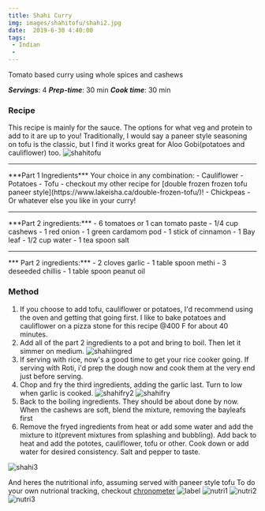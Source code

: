 ```yaml
---
title: Shahi Curry
img: images/shahitofu/shahi2.jpg
date:  2019-6-30 4:40:00
tags:
 - Indian
 -
---
```


Tomato based curry using whole spices and cashews

***Servings***: 4
***Prep-time***: 30 min
***Cook time***: 30 min


### Recipe

This recipe is mainly for the sauce. The options for what veg and protein to add
to it are up to you! Traditionally, I would say a paneer style seasoning on tofu
is the classic, but I find it works great for Aloo Gobi(potatoes and cauliflower) too.
![shahitofu](/images/shahitofu/shahitofu.jpg)
<hr>
***Part 1 Ingredients***
Your choice in any combination:
- Cauliflower
- Potatoes
- Tofu - checkout my other recipe for [double frozen frozen tofu paneer style](https://www.lakeisha.ca/double-frozen-tofu/)!
- Chickpeas
- Or whatever else you like in your curry!

<hr>
***Part 2 ingredients:***
- 6 tomatoes or 1 can tomato paste
- 1/4 cup cashews
- 1 red onion
- 1 green cardamom pod
- 1 stick of cinnamon
- 1 Bay leaf
- 1/2 cup water
- 1 tea spoon salt

<hr>
*** Part 2 ingredients:***
- 2 cloves garlic
- 1 table spoon methi
- 3 deseeded chillis
- 1 table spoon peanut oil


### Method

1. If you choose to add tofu, cauliflower or potatoes, I'd recommend using the oven and getting that going first.
I like to bake potatoes and cauliflower on a pizza stone for this recipe @400 F for about 40 minutes.
2. Add all of the part 2 ingredients to a pot and bring to boil. Then let it simmer on medium.
![shahiingred](/images/shahitofu/shahiIngredient.jpg)
3. If serving with rice, now's a good time to get your rice cooker going. If
serving with Roti, i'd prep the dough now and cook them at the very end just
before serving.
4. Chop and fry the third ingredients, adding the garlic last. Turn to low when garlic is cooked.
  ![shahifry2](/images/shahitofu/shahifry2.jpg)
![shahifry](/images/shahitofu/shahifry.jpg)
5. Back to the boiling ingredients. They should be about done by now. When the
cashews are soft, blend the mixture, removing the bayleafs first
6. Remove the fryed ingredients from heat or add some water and add the mixture
to it(prevent mixtures from splashing and bubbling). Add back to heat and add
the pototes, cauliflower, tofu or other. Cook down or add water for desired
consistency. Salt and pepper to taste.

![shahi3](/images/shahitofu/shahi3.jpg)

And heres the nutritional info, assuming served with paneer style tofu
To do your own nutrional tracking, checkout [chronometer](https://cronometer.com/)
![label](/images/shahitofu/label.png)
![nutri1](/images/shahitofu/nutri1.png)
![nutri2](/images/shahitofu/nutri2.png)
![nutri3](/images/shahitofu/nutri3.png)

